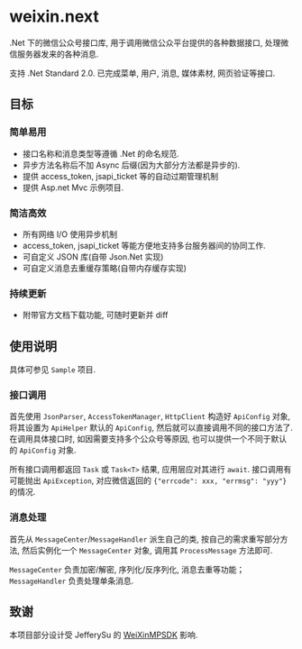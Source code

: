 # weixin.next

.Net 下的微信公众号接口库, 用于调用微信公众平台提供的各种数据接口, 处理微信服务器发来的各种消息.

支持 .Net Standard 2.0. 已完成菜单, 用户, 消息, 媒体素材, 网页验证等接口.

## 目标
### 简单易用

- 接口名称和消息类型等遵循 .Net 的命名规范. 
- 异步方法名称后不加 Async 后缀(因为大部分方法都是异步的).
- 提供 access_token, jsapi_ticket 等的自动过期管理机制 
- 提供 Asp.net Mvc 示例项目.

### 简洁高效

- 所有网络 I/O 使用异步机制
- access_token, jsapi_ticket 等能方便地支持多台服务器间的协同工作.
- 可自定义 JSON 库(自带 Json.Net 实现)
- 可自定义消息去重缓存策略(自带内存缓存实现)

### 持续更新

- 附带官方文档下载功能, 可随时更新并 diff

## 使用说明

具体可参见 `Sample` 项目.

### 接口调用

首先使用 `JsonParser`, `AccessTokenManager`, `HttpClient` 构造好 `ApiConfig` 对象, 将其设置为 `ApiHelper` 默认的 `ApiConfig`, 然后就可以直接调用不同的接口方法了. 在调用具体接口时, 如因需要支持多个公众号等原因, 也可以提供一个不同于默认的 `ApiConfig` 对象.

所有接口调用都返回 `Task` 或 `Task<T>` 结果, 应用层应对其进行 `await`. 接口调用有可能抛出 `ApiException`, 对应微信返回的 `{"errcode": xxx, "errmsg": "yyy"}` 的情况. 

### 消息处理

首先从 `MessageCenter`/`MessageHandler` 派生自己的类, 按自己的需求重写部分方法, 然后实例化一个 `MessageCenter` 对象, 调用其 `ProcessMessage` 方法即可.

`MessageCenter` 负责加密/解密, 序列化/反序列化, 消息去重等功能；`MessageHandler` 负责处理单条消息.

## 致谢

本项目部分设计受 JefferySu 的 [WeiXinMPSDK](https://github.com/JeffreySu/WeiXinMPSDK) 影响. 
